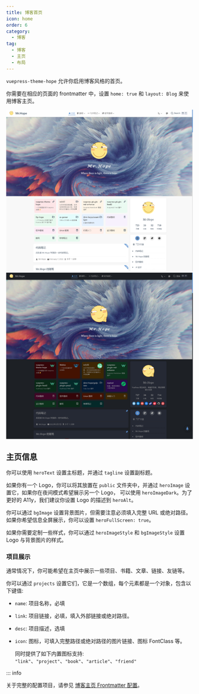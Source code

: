 ```yaml
---
title: 博客首页
icon: home
order: 6
category:
  - 博客
tag:
  - 博客
  - 主页
  - 布局
---
```


`vuepress-theme-hope` 允许你启用博客风格的首页。

你需要在相应的页面的 frontmatter 中，设置 `home: true` 和 `layout: Blog` 来使用博客主页。

<!-- more -->

![首页截图](./assets/blog-light.png#light)
![首页截图](./assets/blog-dark.png#dark)

## 主页信息

你可以使用 `heroText` 设置主标题，并通过 `tagline` 设置副标题。

如果你有一个 Logo，你可以将其放置在 `public` 文件夹中，并通过 `heroImage` 设置它，如果你在夜间模式希望展示另一个 Logo， 可以使用 `heroImageDark`。为了更好的 A11y，我们建议你设置 Logo 的描述到 `heroAlt`。

你可以通过 `bgImage` 设置背景图片，但需要注意必须填入完整 URL 或绝对路径。如果你希望信息全屏展示，你可以设置 `heroFullScreen: true`。

如果你需要定制一些样式，你可以通过 `heroImageStyle` 和 `bgImageStyle` 设置 Logo 与背景图片的样式。

### 项目展示

通常情况下，你可能希望在主页中展示一些项目、书籍、文章、链接、友链等。

你可以通过 `projects` 设置它们，它是一个数组，每个元素都是一个对象，包含以下键值:

- `name`: 项目名称，必填
- `link`: 项目链接，必填，填入外部链接或绝对路径。
- `desc`: 项目描述，选填
- `icon`: 图标，可填入完整路径或绝对路径的图片链接、图标 FontClass 等。

  同时提供了如下内置图标支持: `"link"`、`"project"`、`"book"`、`"article"`、`"friend"`

::: info

关于完整的配置项目，请参见 [博客主页 Frontmatter 配置](../../config/frontmatter/blog-home.md)。
